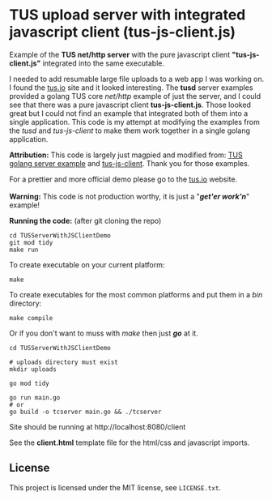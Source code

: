# TUS upload server with integrated javascript client (tus-js-client.js)

Example of the **TUS net/http server** with the pure javascript client **"tus-js-client.js"** integrated into the same executable.

I needed to add resumable large file uploads to a web app I was working on. I found the <a href="https://tus.io">tus.io</a> site
and it looked interesting. The **tusd** server examples provided a golang TUS core *net/http* example of just the server, 
and I could see that there was a pure javascript client **tus-js-client.js**.  Those looked great but I could not find an 
example that integrated both of them into a single application. This code is my attempt at modifying the
examples from the *tusd* and *tus-js-client* to make them work together in a single golang application. 


**Attribution:** This code is largely just magpied and modified from:
        <a href="https://github.com/tus/tusd/blob/master/examples/server/main.go">TUS golang server example</a> and 
        <a href="https://github.com/tus/tus-js-client">tus-js-client</a>. Thank you for those examples.</br>

For a prettier and more official demo please go to the <a href="http://tus.io/demo.html">tus.io</a> website.</br></br>
<b>Warning:</b> This code is not production worthy, it is just a "***get'er work'n***" example!</h4></br>
</p>    

**Running the code:** (after git cloning the repo)

```
cd TUSServerWithJSClientDemo
git mod tidy
make run
```

To create executable on your current platform:
```
make
```        
To create executables for the most common platforms and put them in a *bin* directory:
```
make compile
```

Or if you don't want to muss with *make* then just ***go*** at it.
```
cd TUSServerWithJSClientDemo

# uploads directory must exist
mkdir uploads

go mod tidy

go run main.go
# or
go build -o tcserver main.go && ./tcserver
```
Site should be running at http://localhost:8080/client

See the **client.html** template file for the html/css and javascript imports.

## License

This project is licensed under the MIT license, see `LICENSE.txt`.
